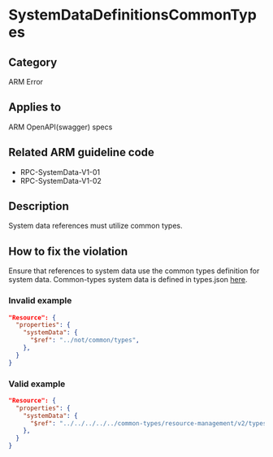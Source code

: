 # SystemDataDefinitionsCommonTypes

## Category

ARM Error

## Applies to

ARM OpenAPI(swagger) specs

## Related ARM guideline code

- RPC-SystemData-V1-01
- RPC-SystemData-V1-02

## Description

System data references must utilize common types.

## How to fix the violation

Ensure that references to system data use the common types definition for system data. Common-types system data is
defined in types.json [here](https://github.com/Azure/azure-rest-api-specs/blob/main/specification/common-types/resource-management/).

### Invalid example

```json
"Resource": {
  "properties": {
    "systemData": {
      "$ref": "../not/common/types",
    },
  }
}
```

### Valid example

```json
"Resource": {
  "properties": {
    "systemData": {
      "$ref": "../../../../../common-types/resource-management/v2/types.json#/definitions/systemData",
    },
  }
}
```